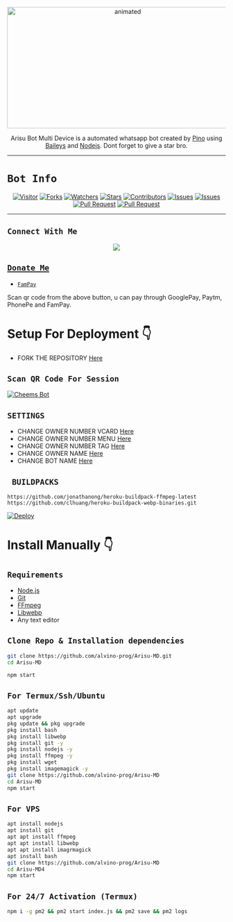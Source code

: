 
<p align="center">
<img src="https://camo.githubusercontent.com/494dc5c0af589ccbcc1a810928f3be9fafb25919c6e4cf6fcbc3dbe8619a535d/68747470733a2f2f74656c656772612e70682f66696c652f6365616338633133336332333633643739396630322e6a7067" alt="animated" width="540" height="280" />
</p>

<p align="center">
Arisu Bot Multi Device is a automated whatsapp bot created by <a href="https://github.com/alvino-prog" target="_blank">Pino</a> using <a href="https://github.com/adiwajshing/Baileys" target="_blank">Baileys</a> and <a href="https://github.com/nodejs" target="_blank">Nodejs</a>. Dont forget to give a star bro.
</p>

------

# ```Bot Info```
<p align="center">
<a href="https://visitor-badge.glitch.me/badge?page_id=alvino-prog/Arisu-MD"><img title="Visitor" src="https://visitor-badge.glitch.me/badge?page_id=alvino-prog/C.C-MD"></a>
<a href="https://github.com/alvino-prog/Arisu-MD/network/members"><img title="Forks" src="https://img.shields.io/github/forks/alvino-prog/C.C-MD?label=Forks&color=blue&style=flat-square"></a>
<a href="https://github.com/alvino-prog/Arisu-MD/watchers"><img title="Watchers" src="https://img.shields.io/github/watchers/alvino-prog/C.C-MD?label=Watchers&color=green&style=flat-square"></a>
<a href="https://github.com/alvino-prog/Arisu-MD/stargazers"><img title="Stars" src="https://img.shields.io/github/stars/alvino-prog/C.C-MD?label=Stars&color=yellow&style=flat-square"></a>
<a href="https://github.com/alvino-prog/Arisu-MD/graphs/contributors"><img title="Contributors" src="https://img.shields.io/github/contributors/alvino-prog/C.C-MD?label=Contributors&color=blue&style=flat-square"></a>
<a href="https://github.com/alvino-prog/Arisu-MD/issues"><img title="Issues" src="https://img.shields.io/github/issues/alvino-prog/C.C-MD?label=Issues&color=success&style=flat-square"></a>
<a href="https://github.com/alvino-prog/Arisu-MD/issues?q=is%3Aissue+is%3Aclosed"><img title="Issues" src="https://img.shields.io/github/issues-closed/alvino-prog/C.C-MD?label=Issues&color=red&style=flat-square"></a>
<a href="https://github.com/alvino-prog/Arisu-MD/pulls"><img title="Pull Request" src="https://img.shields.io/github/issues-pr/alvino-prog/C.C-MD?label=PullRequest&color=success&style=flat-square"></a>
<a href="https://github.com/alvino-prog/Arisu-MD/pulls?q=is%3Apr+is%3Aclosed"><img title="Pull Request" src="https://img.shields.io/github/issues-pr-closed/alvino-prog/C.C-MD?label=PullRequest&color=red&style=flat-square"></a>
</p>
<p align='center'>
    </p>

-------

## ```Connect With Me```
<p align="center">
<a href="https://wa.me/6281276242128"><img src="https://img.shields.io/badge/Contact Pino-25D366?style=for-the-badge&logo=whatsapp&logoColor=white" />
</p>

## ```Donate Me```

- [`FamPay`](https://telegra.ph/file/8737b098fd5702daeb7e0.jpg)

<p align="left">
Scan qr code from the above button, u can pay through GooglePay, Paytm, PhonePe and FamPay.
</p>

# Setup For Deployment 👇

- FORK THE REPOSITORY [Here](https://github.com/DGXeon/CheemsBot-MD4/fork)

## `Scan QR Code For Session`
[![Cheems Bot](https://repl.it/badge/github/quiec/whatsasena)](https://replit.com/@DGXeon/Cheems-Bot-Multi-Device-Qr-Code-Generator?output%20only=1&lite=1#index.js)

## `SETTINGS`

- CHANGE OWNER NUMBER VCARD [Here](https://github.com/alvino-prog/Arisu-MD/blob/master/settings.js#L58)
- CHANGE OWNER NUMBER MENU [Here](https://github.com/alvino-prog/Arisu-MD/blob/master/settings.js#L65)
- CHANGE OWNER NUMBER TAG [Here](https://github.com/alvino-prog/Arisu-MD/blob/master/settings.js#L66)
- CHANGE OWNER NAME [Here](https://github.com/alvino-prog/Arisu-MD/blob/master/settings.js#L59)
- CHANGE BOT NAME [Here](https://github.com/alvino-prog/Arisu-MD/blob/master/settings.js#L67)

## ` BUILDPACKS`

```
https://github.com/jonathanong/heroku-buildpack-ffmpeg-latest
https://github.com/clhuang/heroku-buildpack-webp-binaries.git
```

[![Deploy](https://www.herokucdn.com/deploy/button.svg)](https://heroku.com/deploy?template=https://github.com/alvino-prog/Arisu-MD/)

# Install Manually 👇
## `Requirements`
* [Node.js](https://nodejs.org/en/)
* [Git](https://git-scm.com/downloads)
* [FFmpeg](https://github.com/BtbN/FFmpeg-Builds/releases/download/autobuild-2020-12-08-13-03/ffmpeg-n4.3.1-26-gca55240b8c-win64-gpl-4.3.zip)
* [Libwebp](https://developers.google.com/speed/webp/download)
* Any text editor
## `Clone Repo & Installation dependencies`
```bash
git clone https://github.com/alvino-prog/Arisu-MD.git
cd Arisu-MD

npm start
```
## `For Termux/Ssh/Ubuntu`
```bash
apt update
apt upgrade
pkg update && pkg upgrade
pkg install bash
pkg install libwebp
pkg install git -y
pkg install nodejs -y 
pkg install ffmpeg -y 
pkg install wget
pkg install imagemagick -y
git clone https://github.com/alvino-prog/Arisu-MD
cd Arisu-MD
npm start
```
## `For VPS`
```bash
apt install nodejs 
apt install git 
apt apt install ffmpeg 
apt apt install libwebp 
apt apt install imagrmagick
apt install bash
git clone https://github.com/alvino-prog/Arisu-MD
cd Arisu-MD4
npm start
```
## `For 24/7 Activation (Termux)`
```bash
npm i -g pm2 && pm2 start index.js && pm2 save && pm2 logs
```
